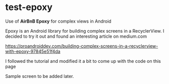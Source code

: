 # test-epoxy
Use of **AirBnB Epoxy** for complex views in Android


Epoxy is an Android library for building complex screens in a RecyclerView. I decided to try it out and found an interesting article on medium.com


https://proandroiddev.com/building-complex-screens-in-a-recyclerview-with-epoxy-97845e51f4da

I followed the tutorial and modified it a bit to come up with the code on this page

Sample screen to be added later.

